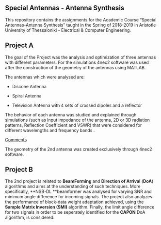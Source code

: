 

## Special Antennas - Antenna Synthesis



This repository contains the assignments for the Academic Course “Special Antennas-Antenna Synthesis" taught in the Spring of 2018-2019 in Aristotle University of Thessaloniki - Electrical & Computer Engineering.

 

## Project A

The goal of the Project was the analysis and optimization of three antennas with different parameters. For the simulations 4nec2 software was used after the construction of the geometry of the antennas using MATLAB.  

The antennas which were analysed are: 

* Discone Antenna 

* Spiral Antenna 
*  Television Antenna with 4 sets of crossed dipoles and a reflector

The behavior of each antenna was studied and explained through simulations (such as Input impedance of the antenna, 2D or 3D radiation patterns, Reflection Coefficient and VSWR) that were considered for different wavelengths and frequency bands .

<u>Comments</u>

The geometry of the 2nd antenna was created  exclusively through 4nec2 software. 



##  Project B

The 2nd project is related to **BeamForming** and **Direction of Arrival** (**DoA**) algorithms and aims at the understanding of such techniques. More specifically, **NSB-DL **beamformer was analysed for varying SNR and minimum angle difference for incoming signals. The project also analyzes the performance of block-data weight adaptation achieved, using the **Sample Matrix Inversion (SMI)** algorithm. Finally, the limit angle difference for two signals in order to be seperately identified for the **CAPON** DoA algorithm, is considered. 






